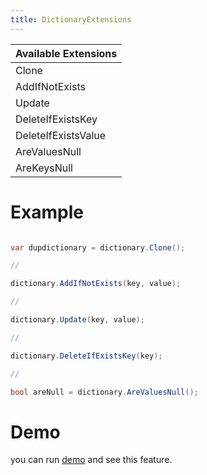 ```yaml
---
title: DictionaryExtensions
---
```


|Available Extensions|
|-|
|Clone|
|AddIfNotExists|
|Update|
|DeleteIfExistsKey|
|DeleteIfExistsValue|
|AreValuesNull|
|AreKeysNull|

# Example

```cs

var dupdictionary = dictionary.Clone();

//

dictionary.AddIfNotExists(key, value);

//

dictionary.Update(key, value);

//

dictionary.DeleteIfExistsKey(key);

//

bool areNull = dictionary.AreValuesNull();

```

# Demo
you can run [demo](https://github.com/WinUICommunity/WinUICommunity) and see this feature.